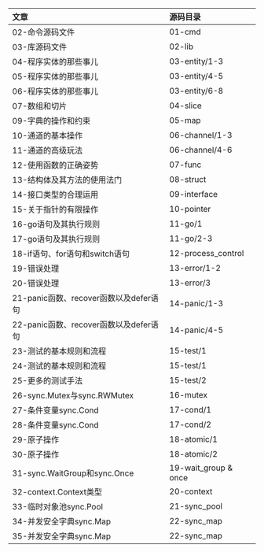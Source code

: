 | 文章            | 源码目录 |
| :-------------- | :------- |
| 02-命令源码文件 | 01-cmd    |
| 03-库源码文件 | 02-lib |
| 04-程序实体的那些事儿 | 03-entity/1-3 |
| 05-程序实体的那些事儿 | 03-entity/4-5 |
| 06-程序实体的那些事儿 | 03-entity/6-8 |
| 07-数组和切片 | 04-slice |
| 09-字典的操作和约束 | 05-map |
| 10-通道的基本操作 | 06-channel/1-3 |
| 11-通道的高级玩法 | 06-channel/4-6 |
| 12-使用函数的正确姿势 | 07-func |
| 13-结构体及其方法的使用法门 | 08-struct |
| 14-接口类型的合理运用 | 09-interface |
| 15-关于指针的有限操作 | 10-pointer |
| 16-go语句及其执行规则 | 11-go/1 |
| 17-go语句及其执行规则 | 11-go/2-3 |
| 18-if语句、for语句和switch语句 | 12-process_control |
| 19-错误处理 | 13-error/1-2 |
| 20-错误处理 | 13-error/3 |
| 21-panic函数、recover函数以及defer语句 | 14-panic/1-3 |
| 22-panic函数、recover函数以及defer语句 | 14-panic/4-5 |
| 23-测试的基本规则和流程 | 15-test/1 |
| 24-测试的基本规则和流程 | 15-test/1 |
| 25-更多的测试手法 | 15-test/2 |
| 26-sync.Mutex与sync.RWMutex | 16-mutex |
| 27-条件变量sync.Cond | 17-cond/1 |
| 28-条件变量sync.Cond | 17-cond/2 |
| 29-原子操作 | 18-atomic/1 |
| 30-原子操作 | 18-atomic/2 |
| 31-sync.WaitGroup和sync.Once | 19-wait_group & once |
| 32-context.Context类型 | 20-context |
| 33-临时对象池sync.Pool | 21-sync_pool |
| 34-并发安全字典sync.Map | 22-sync_map |
| 35-并发安全字典sync.Map | 22-sync_map |